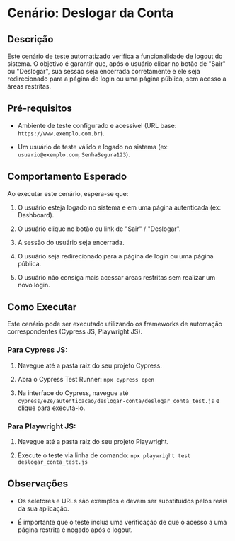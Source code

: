 # Cenário: Deslogar da Conta

## Descrição

Este cenário de teste automatizado verifica a funcionalidade de logout do sistema. O objetivo é garantir que, após o usuário clicar no botão de "Sair" ou "Deslogar", sua sessão seja encerrada corretamente e ele seja redirecionado para a página de login ou uma página pública, sem acesso a áreas restritas.

## Pré-requisitos

* Ambiente de teste configurado e acessível (URL base: `https://www.exemplo.com.br`).

* Um usuário de teste válido e logado no sistema (ex: `usuario@exemplo.com`, `SenhaSegura123`).

## Comportamento Esperado

Ao executar este cenário, espera-se que:

1.  O usuário esteja logado no sistema e em uma página autenticada (ex: Dashboard).

2.  O usuário clique no botão ou link de "Sair" / "Deslogar".

3.  A sessão do usuário seja encerrada.

4.  O usuário seja redirecionado para a página de login ou uma página pública.

5.  O usuário não consiga mais acessar áreas restritas sem realizar um novo login.

## Como Executar

Este cenário pode ser executado utilizando os frameworks de automação correspondentes (Cypress JS, Playwright JS).

### Para Cypress JS:

1.  Navegue até a pasta raiz do seu projeto Cypress.

2.  Abra o Cypress Test Runner: `npx cypress open`

3.  Na interface do Cypress, navegue até `cypress/e2e/autenticacao/deslogar-conta/deslogar_conta_test.js` e clique para executá-lo.

### Para Playwright JS:

1.  Navegue até a pasta raiz do seu projeto Playwright.

2.  Execute o teste via linha de comando: `npx playwright test deslogar_conta_test.js`

## Observações

* Os seletores e URLs são exemplos e devem ser substituídos pelos reais da sua aplicação.

* É importante que o teste inclua uma verificação de que o acesso a uma página restrita é negado após o logout.